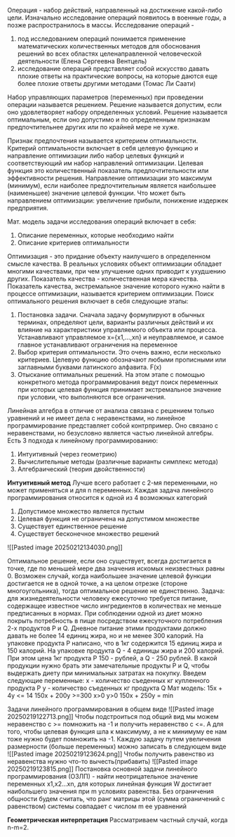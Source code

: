 Операция - набор действий, направленный на достижение какой-либо цели.
Изначально исследование операций появилось в военные годы, а позже распространилось в массы.
Исследование операций - 
1. под исследованием операций понимается применение математических количественных методов для обоснования решений во всех областях целенаправленной человеческой деятельности (Елена Сергеевна Вентцель)
2. исследование операций представляет собой искусство давать плохие ответы на практические вопросы, на которые даются еще более плохие ответы другими методами (Томас Ли Саати)

Набор управляющих параметров (переменных) при проведении операции называется решением. Решение называется допустим, если оно удовлетворяет набору определенных условий.
Решение называется оптимальным, если оно допустимо и по определенным признакам предпочтительнее других или по крайней мере не хуже.

Признак предпочтения называется критерием оптимальности.
Критерий оптимальности включает в себя целевую функцию и направление оптимизации либо набор целевых функций и соответствующий им набор направлений оптимизации.
Целевая функция это количественный показатель предпочтительности или эффективности решения.
Направление оптимизации это максимум (минимум), если наиболее предпочтительным является наибольшее (наименьшее) значение целевой функции.
Что может быть направлением оптимизации: увеличение прибыли, понижение издержек предприятия.

Мат. модель задачи исследования операций включает в себя:
1. Описание переменных, которые необходимо найти
2. Описание критериев оптимальности

Оптимизация - это придание объекту наилучшего в определенном смысле качества.
В реальных условиях объект оптимизации обладает многими качествами, при чем улучшение одних приводит к ухудшению других.
Показатель качества - количественная мера качества.
Показатель качества, экстремальное значение которого нужно найти в процессе оптимизации, называется критерием оптимизации.
Поиск оптимального решения включает в себя следующие этапы:
1. Постановка задачи. Сначала задачу формулируют в обычных терминах, определяют цели, варианты различных действий и их влияние на характеристики управляемого объекта или процесса. Устанавливают управляемое x={x1,...,xn} и неуправляемое, и самое главное устанавливают ограничения на переменное
2. Выбор критерия оптимальности. Это очень важно, если несколько критериев. Целевую функцию обозначают любыми прописными или заглавными буквами латинского алфавита. F(x)
3. Отыскание оптимальных решений. На этом этапе с помощью конкретного метода программирования ведут поиск переменных при которых целевая функция принимает экстремальное значение при условии, что выполняются все ограничения.

Линейная алгебра в отличие от анализа связана с решением только уравнений и не имеет дела с неравенствами, но линейное программирование представляет собой контрпример. Оно связано с неравенствами, но безусловно является частью линейной алгебры. Есть 3 подхода к линейному программированию:
1. Интуитивный (через геометрию)
2. Вычислительные методы (различные варианты симплекс метода)
3. Алгебраический (теория двойственности)

**Интуитивный метод**
Лучше всего работает с 2-мя переменными, но может применяться и для n переменных.
Каждая задача линейного программирования относится к одной из 4 возможных категорий
1. Допустимое множество является пустым
2. Целевая функция не ограничена на допустимом множестве
3. Существует единственное решение
4. Существует бесконечное множество решений

![[Pasted image 20250212134030.png]]

Оптимальное решение, если оно существует, всегда достигается в точке, где по меньшей мере два значения искомых неизвестных равны 0. Возможен случай, когда наибольшее значение целевой функции достигается не в одной точке, а на целом отрезке (стороне многоугольника), тогда оптимальное решение не единственно.
Задача: для жизнедеятельности человеку ежесуточно требуется питание, содержащее известное число ингредиентов в количествах не меньше предписанных в нормах. При соблюдении одной из диет можно покрыть потребность в пище посредством ежесуточного потребления 2-х продуктов P и Q. Дневное питание этими продуктами должно давать не более 14 единиц жира, но и не менее 300 калорий. На упаковке продукта P написано, что в 1кг содержится 15 единиц жира и 150 калорий. На упаковке продукта Q - 4 единицы жира и 200 калорий. При этом цена 1кг продукта P 150 - рублей, а Q - 250 рублей. В какой продукции нужно брать эти замечательные продукты P и Q, чтобы выдержать диету при минимальных затратах на покупку. 
Введем следующие переменные: 
x - количество съеденных кг купленного продукта P
y - количество съеденных кг продукта Q
Мат модель:
15x + 4y <= 14
150x + 200y >=300
x>0
y>0
150x + 250y = min

Задачи линейного программирования в общем виде
![[Pasted image 20250219122713.png]]
Чтобы подстроиться под общий вид мы можем неравенство с >= помножить на -1 и получить неравенство с <=. А для того, чтобы целевая функция шла к максимуму, а не к минимуму ее нам тоже нужно будет помножить на -1.
Каждую задачу путем увеличения размерности (больше переменных) можно записать в следующем виде
![[Pasted image 20250219123624.png]]
Чтобы получить равенство из неравенства нужно что-то вычесть(прибавить)
![[Pasted image 20250219123815.png]]
Постановка основной задачи линейного программирования (ОЗЛП) - найти неотрицательное значение переменных x1,x2...xn, для которых линейная функция W достигает наибольшего значения при m условиях равенства.
Без ограничения общности будем считать, что ранг матрицы этой (сумма ограничений с равенством) системы совпадает с числом m ее уравнений

**Геометрическая интерпретация**
Рассматриваем частный случай, когда n-m=2.